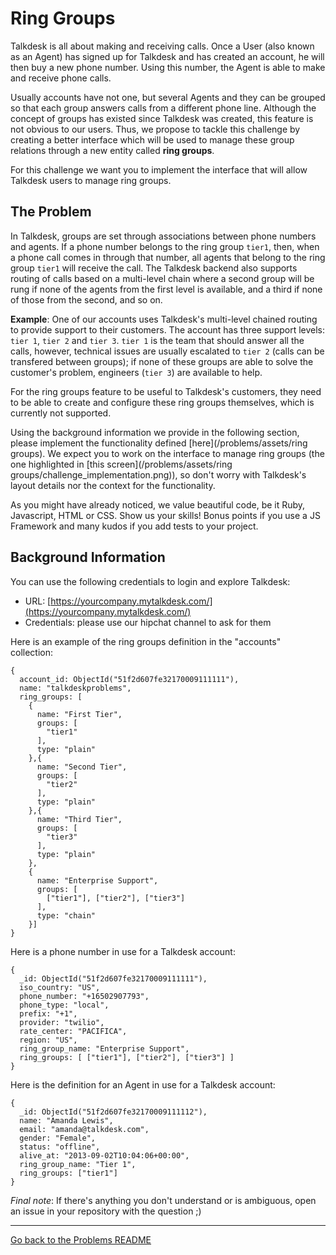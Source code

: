 # Ring Groups

Talkdesk is all about making and receiving calls. Once a User (also known as an Agent) has signed up for Talkdesk and has created an account, he will then buy a new phone number. Using this number, the Agent is able to make and receive phone calls.

Usually accounts have not one, but several Agents and they can be grouped so that each group answers calls from a different phone line. Although the concept of groups has existed since Talkdesk was created, this feature is not obvious to our users.
Thus, we propose to tackle this challenge by creating a better interface which will be used to manage these group relations through a new entity called **ring groups**. 

For this challenge we want you to implement the interface that will allow Talkdesk users to manage ring groups.

## The Problem

In Talkdesk, groups are set through associations between phone numbers and agents. If a phone number belongs to the ring group `tier1`, then, when a phone call comes in through that number, all agents that belong to the ring group `tier1` will receive the call. The Talkdesk backend also supports routing of calls based on a multi-level chain where a second group will be rung if none of the agents from the first level is available, and a third if none of those from the second, and so on.

**Example**: One of our accounts uses Talkdesk's multi-level chained routing to provide support to their customers. The account has three support levels: `tier 1`, `tier 2` and `tier 3`. `tier 1` is the team that should answer all the calls, however, technical issues are usually escalated to `tier 2` (calls can be transfered between groups); if none of these groups are able to solve the customer's problem, engineers (`tier 3`) are available to help.

For the ring groups feature to be useful to Talkdesk's customers, they need to be able to create and configure these ring groups themselves, which is currently not supported.

Using the background information we provide in the following section, please implement the functionality defined [here](/problems/assets/ring groups). We expect you to work on the interface to manage ring groups (the one highlighted in [this screen](/problems/assets/ring groups/challenge_implementation.png)), so don't worry with Talkdesk's layout details nor the context for the functionality.

As you might have already noticed, we value beautiful code, be it Ruby, Javascript, HTML or CSS. Show us your skills! Bonus points if you use a JS Framework and many kudos if you add tests to your project.

## Background Information

You can use the following credentials to login and explore Talkdesk:

- URL: [https://yourcompany.mytalkdesk.com/](https://yourcompany.mytalkdesk.com/)
- Credentials: please use our hipchat channel to ask for them

Here is an example of the ring groups definition in the "accounts" collection:

```
{  
  account_id: ObjectId("51f2d607fe32170009111111"),
  name: "talkdeskproblems",
  ring_groups: [
    {
      name: "First Tier",
      groups: [
        "tier1"
      ],
      type: "plain"
    },{
      name: "Second Tier",
      groups: [
        "tier2"
      ],
      type: "plain"
    },{
      name: "Third Tier",
      groups: [
        "tier3"
      ],
      type: "plain"
    },
    {
      name: "Enterprise Support",
      groups: [
        ["tier1"], ["tier2"], ["tier3"]
      ],
      type: "chain"
    }]
}
```

Here is a phone number in use for a Talkdesk account:

```
{
  _id: ObjectId("51f2d607fe32170009111111"),
  iso_country: "US",
  phone_number: "+16502907793",
  phone_type: "local",
  prefix: "+1",
  provider: "twilio",
  rate_center: "PACIFICA",
  region: "US", 
  ring_group_name: "Enterprise Support",
  ring_groups: [ ["tier1"], ["tier2"], ["tier3"] ]
}
```

Here is the definition for an Agent in use for a Talkdesk account:

```
{
  _id: ObjectId("51f2d607fe32170009111112"),
  name: "Amanda Lewis",
  email: "amanda@talkdesk.com",
  gender: "Female",
  status: "offline",
  alive_at: "2013-09-02T10:04:06+00:00",
  ring_group_name: "Tier 1",
  ring_groups: ["tier1"]
}
```

*Final note*: If there's anything you don't understand or is ambiguous, open an issue in your repository with the question ;) 

---

[Go back to the Problems README](README.md)
